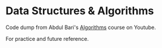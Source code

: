 # Data Structures & Algorithms

Code dump from Abdul Bari's [Algorithms](https://www.youtube.com/watch?v=0IAPZzGSbME&list=PLDN4rrl48XKpZkf03iYFl-O29szjTrs_O) course on Youtube.

For practice and future reference.

